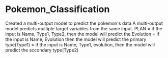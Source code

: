 # Pokemon_Classification
  Created a multi-output model to predict the pokemon's data 
  A multi-output model predicts multiple target variables from the same input.
  PLAN 
      = if the input is Name, Type1, Type2, then the model will predict the Evolution
      = if the input is Name, Evolution then the model will predict the primary type(Type1)
      = if the input is Name, Type1, evolution, then the model will predict the sccondary type(Type2)
